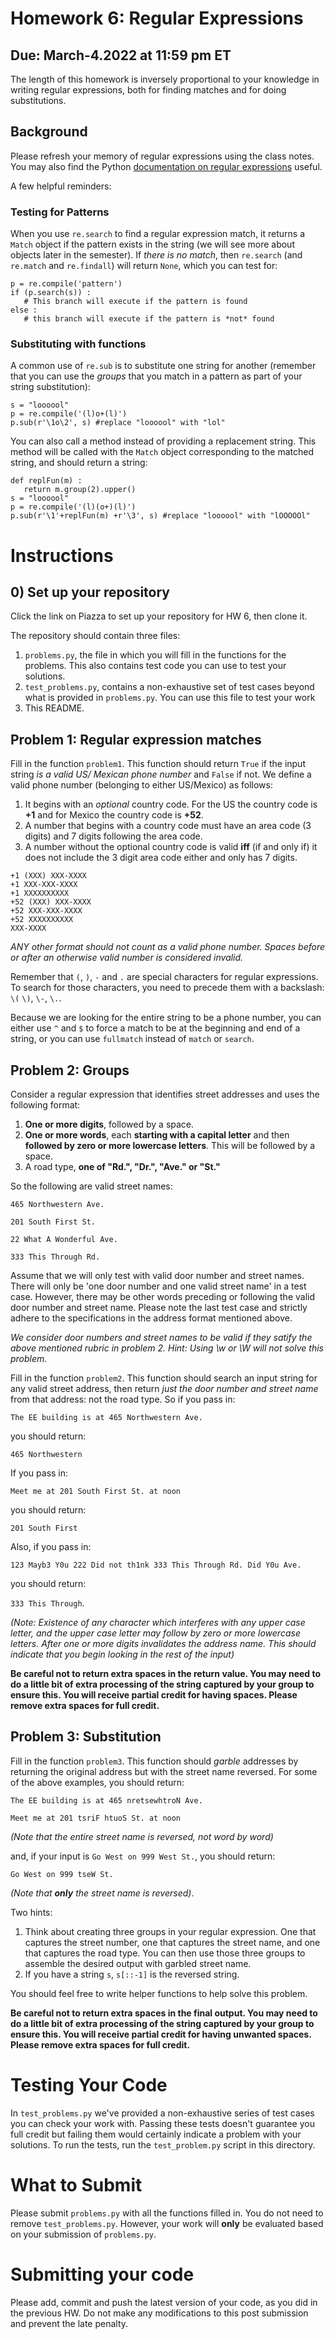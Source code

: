 # Homework 6: Regular Expressions
## Due: March-4.2022 at 11:59 pm ET

The length of this homework is inversely proportional to your knowledge in writing regular expressions, both for finding matches and for doing substitutions.

## Background

Please refresh your memory of regular expressions using the class notes. You may also find the Python [documentation on regular expressions](https://docs.python.org/3.6/library/re.html) useful.

A few helpful reminders: 

### Testing for Patterns

When you use `re.search` to find a regular expression match, it returns a `Match` object if the pattern exists in the string (we will see more about objects later in the semester). If *there is no match*, then `re.search` (and `re.match` and `re.findall`) will return `None`,  which you can test for:

```
p = re.compile('pattern')
if (p.search(s)) :
   # This branch will execute if the pattern is found
else :
   # this branch will execute if the pattern is *not* found
```

### Substituting with functions

A common use of `re.sub` is to substitute one string for another (remember that you can use the *groups* that you match in a pattern as part of your string substitution):

```
s = "loooool"
p = re.compile('(l)o+(l)')
p.sub(r'\1o\2', s) #replace "loooool" with "lol"
```

You can also call a method instead of providing a replacement string. This method will be called with the `Match` object corresponding to the matched string, and should return a string:

```
def replFun(m) :
   return m.group(2).upper()
s = "loooool"   
p = re.compile('(l)(o+)(l)')
p.sub(r'\1'+replFun(m) +r'\3', s) #replace "loooool" with "lOOOOOl"
```

# Instructions

## 0) Set up your repository

Click the link on Piazza to set up your repository for HW 6, then clone it.

The repository should contain three files:

1. `problems.py`, the file in which you will fill in the functions for the problems. This also contains test code you can use to test your solutions.
2. `test_problems.py`, contains a non-exhaustive set of test cases beyond what is provided in `problems.py`. You can use this file to test your work
3. This README.

## Problem 1: Regular expression matches

Fill in the function `problem1`. This function should return `True` if the input string *is a valid US/ Mexican phone number* and `False` if not. We define a valid phone number (belonging to either US/Mexico) as follows:

1. It begins with an *optional* country code. For the US the country code is **+1** and for Mexico the country code is **+52**. 
2. A number that begins with a country code must have an area code (3 digits) and 7 digits following the area code.
3. A number without the optional country code is valid **iff** (if and only if) it does not include the 3 digit area code either and only has 7 digits.

```
+1 (XXX) XXX-XXXX
+1 XXX-XXX-XXXX
+1 XXXXXXXXXX
+52 (XXX) XXX-XXXX
+52 XXX-XXX-XXXX
+52 XXXXXXXXXX
XXX-XXXX
```

*ANY other format should not count as a valid phone number. Spaces before or after an otherwise valid number is considered invalid.*

Remember that `(`, `)`, `-` and `.` are special characters for regular expressions. To search for those characters, you need to precede them with a backslash: `\(` `\)`, `\-`, `\.`.

Because we are looking for the entire string to be a phone number, you can either use `^` and `$` to force a match to be at the beginning and end of a string, or you can use `fullmatch` instead of `match` or `search`.

## Problem 2: Groups

Consider a regular expression that identifies street addresses and uses  the following format:

1. **One or more digits**, followed by a space.
2. **One or more words**, each **starting with a capital letter** and then **followed by zero or more lowercase letters**. This will be followed by a space.
3. A road type, **one of "Rd.", "Dr.", "Ave." or "St."**

So the following are valid street names:

`465 Northwestern Ave.`

`201 South First St.`

`22 What A Wonderful Ave.`

`333 This Through Rd.`

Assume that we will only test with valid door number and  street names. There will only be 'one door number and one valid street name' in a test case. However, there may be other words preceding or following the valid door number and street name. Please note the last test case and strictly adhere to the specifications in the address format mentioned above. 

*We consider door numbers and street names to be valid if they satify the above mentioned rubric in problem 2. Hint: Using \w or \W will not solve this problem.*

Fill in the function `problem2`. This function should search an input string for any valid street address, then return *just the door number and street name* from that address: not the road type. So if you pass in:

`The EE building is at 465 Northwestern Ave.`

you should return:

`465 Northwestern`

If you pass in:

`Meet me at 201 South First St. at noon`

you should return:

`201 South First`

Also, if you pass in:

`123 Mayb3 Y0u 222 Did not th1nk 333 This Through Rd. Did Y0u Ave.`

you should return:

`333 This Through`.

*(Note: Existence of any character which interferes with any upper case letter, and the upper case letter may follow by zero or more lowercase letters.
After one or more digits invalidates the address name. This should indicate that you begin looking in the rest of the input)*



**Be careful not to return extra spaces in the return value. You may need to do a little bit of extra processing of the string captured by your group to ensure this. You will receive partial credit for having spaces. Please remove extra spaces for full credit.**

## Problem 3: Substitution

Fill in the function `problem3`. This function should *garble* addresses by returning the original address but with the street name reversed. For some of the above  examples, you should return:

`The EE building is at 465 nretsewhtroN Ave.`

`Meet me at 201 tsriF htuoS St. at noon`

*(Note that the entire street name is reversed, not word by word)*

and, if your input is `Go West on 999 West St.`,
you should return:

`Go West on 999 tseW St.`

*(Note that **only** the street name is reversed)*.

Two hints:

1. Think about creating three groups in your regular expression. One that captures the street number, one that captures the street name, and one that captures the road type. You can then use those three groups to assemble the desired output with garbled street name. 
2. If you have a string `s`, `s[::-1]` is the reversed string.

You should feel free to write helper functions to help solve this problem.

**Be careful not to return extra spaces in the final output. You may need to do a little bit of extra processing of the string captured by your group to ensure this. You will receive partial credit for having unwanted spaces. Please remove extra spaces for full credit.**

# Testing Your Code

In `test_problems.py` we've provided a non-exhaustive series of test cases you can check your work with. Passing these tests doesn't guarantee you full credit but failing them would certainly indicate a problem with your solutions. To run the tests, run the `test_problem.py` script in this directory.

# What to Submit

Please submit `problems.py` with all the functions filled in. You do not need to remove `test_problems.py`. However, your work will **only** be evaluated based on your submission of `problems.py`. 

# Submitting your code

Please add, commit and push the latest version of your code, as you did in the previous HW.
Do not make any modifications to this post submission and prevent the late penalty.
